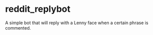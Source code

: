# reddit_replybot
A simple bot that will reply with a Lenny face when a certain phrase is commented. 
